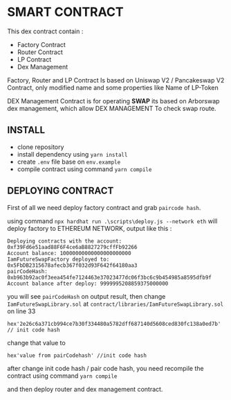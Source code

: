 # SMART CONTRACT

This dex contract contain :

- Factory Contract
- Router Contract
- LP Contract
- Dex Management

Factory, Router and LP Contract Is based on Uniswap V2 / Pancakeswap V2 Contract, only modified name and some properties like Name of LP-Token

DEX Management Contract is for operating **SWAP** its based on Arborswap dex management, which allow DEX MANAGEMENT To check swap route.

## INSTALL

- clone repository
- install dependency using `yarn install`
- create `.env` file base on `env.example`
- compile contract using command `yarn compile`

## DEPLOYING CONTRACT

First of all we need deploy factory contract and grab `paircode hash`.

using command `npx hardhat run .\scripts\deploy.js --network eth` will deploy factory to ETHEREUM NETWORK, output like this :

```
Deploying contracts with the account: 0xf39Fd6e51aad88F6F4ce6aB8827279cffFb92266
Account balance: 10000000000000000000000
IamFutureSwapFactory deployed to: 0x5FbDB2315678afecb367f032d93F642f64180aa3
pairCodeHash: 0xb963b92ac0f3eea454fe7124463e37023477dc06f3bc6c9b454985a8595dfb9f
Account balance after deploy: 9999995208859375000000
```

you will see `pairCodeHash` on output result, then change `IamFutureSwapLibrary.sol` at `contract/libraries/IamFutureSwapLibrary.sol`
on line 33

```
hex'2e26c6a371cb994ce7b30f334480a5782dff687140d5608ced830fc138a0ed7b' // init code hash
```

change that value to

```
hex'value from pairCodehash' //init code hash
```

after change init code hash / pair code hash, you need recompile the contract using command `yarn compile`

and then deploy router and dex management contract.
